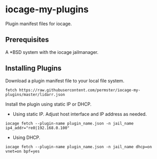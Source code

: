 # iocage-my-plugins
Plugin manifest files for iocage.

## Prerequisites
A \*BSD system with the iocage jailmanager.

## Installing Plugins
Download a plugin manifest file to your local file system.
```
fetch https://raw.githubusercontent.com/permster/iocage-my-plugins/master/lidarr.json
```
Install the plugin using static IP or DHCP.

* Using static IP.  Adjust host interface and IP address as needed.
```
iocage fetch --plugin-name plugin_name.json -n jail_name ip4_addr="re0|192.168.0.100"
```
* Using DHCP.
```
iocage fetch --plugin-name plugin_name.json -n jail_name dhcp=on vnet=on bpf=yes
```